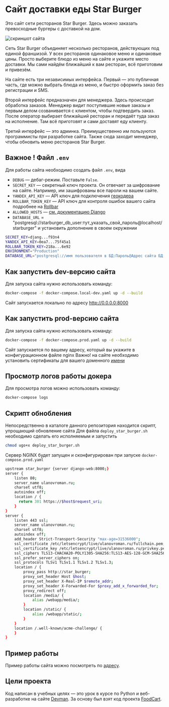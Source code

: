 # Сайт доставки еды Star Burger

Это сайт сети ресторанов Star Burger. Здесь можно заказать превосходные бургеры с доставкой на дом.

![скриншот сайта](https://dvmn.org/filer/canonical/1594651635/686/)

Сеть Star Burger объединяет несколько ресторанов, действующих под единой франшизой. У всех ресторанов одинаковое меню и одинаковые цены. Просто выберите блюдо из меню на сайте и укажите место доставки. Мы сами найдём ближайший к вам ресторан, всё приготовим и привезём.

На сайте есть три независимых интерфейса. Первый — это публичная часть, где можно выбрать блюда из меню, и быстро оформить заказ без регистрации и SMS.

Второй интерфейс предназначен для менеджера. Здесь происходит обработка заказов. Менеджер видит поступившие новые заказы и первым делом созванивается с клиентом, чтобы подтвердить заказ. После оператор выбирает ближайший ресторан и передаёт туда заказ на исполнение. Там всё приготовят и сами доставят еду клиенту.

Третий интерфейс — это админка. Преимущественно им пользуются программисты при разработке сайта. Также сюда заходит менеджер, чтобы обновить меню ресторанов Star Burger.


## Важное ! Файл `.env`
Для работы сайта необходимо создать файл `.env`, вида

- `DEBUG` — дебаг-режим. Поставьте `False`.
- `SECRET_KEY` — секретный ключ проекта. Он отвечает за шифрование на сайте. Например, им зашифрованы все пароли на вашем сайте.
- `YANDEX_API_KEY` — API ключ для подключения [геокодера](https://developer.tech.yandex.com/services)
- `ROLLBAR_TOKEN_KEY` — API ключ для контроля ошибок вашего сайта подробнее на [Rollbar](https://app.rollbar.com/)
- `ALLOWED_HOSTS` — [см. документацию Django](https://docs.djangoproject.com/en/3.1/ref/settings/#allowed-hosts)
- `DATABASE_URL` = "postgresql://starburger_db_user:тут_указать_свой_пароль@localhost/starburger"
и установить дополнение в своем окружении

```sh
SECRET_KEY=djang...f93n4
YANDEX_API_KEY=0ea7...75f45a1
ROLLBAR_TOKEN_KEY=218a...6e92
ENVIRONMENT="Production"
DATABASE_URL="postgresql://имя пользователя в БД:Пароль@Адрес сайта БД:Порт-5454/имя БД"
```

## Как запустить dev-версию сайта

Для запуска сайта нужно использовать команду:
```sh
docker-compose -f docker-compose.local-dev.yaml up -d --build
```
Сайт запускается локально по адресу http://0.0.0.0:8000

## Как запустить prod-версию сайта
Для запуска сайта нужно использовать команду:
```sh
docker-compose -f docker-compose.prod.yaml up -d --build
```
Сайт запускается по вашему адресу, который вы укажите в конфигурационном файле nginx
Важно! на сайте необходимо установить сертификаты для вашего доменного [имени](https://letsencrypt.org/ru/getting-started/)

## Просмотр логов работы докера
Для просмотра логов можно использовать команду:
```sh
docker-compose logs
```

## Скрипт обнобления
Непосредственно в каталоге данного репозитория находится скрипт, упрощающий обновление сайта
Для файла `deploy_star_burger.sh` необходимо сделать его исполняемым и запустить
```sh
chmod ugo+x deploy_star_burger.sh
```

Сервер NGINX будет запущен и сконфигурирован при запуске `docker-compose.prod.yaml`
```sh
upstream star_burger {server django-web:8000;}
server {
    listen 80;
    server_name ulanovroman.ru;
    charset utf8;
    autoindex off;
    location / {
      return 301 https://$host$request_uri;
    }
}
server {
    listen 443 ssl;
    server_name ulanovroman.ru;
    charset utf8;
    autoindex off;
    add_header Strict-Transport-Security "max-age=31536000";
    ssl_certificate /etc/letsencrypt/live/ulanovroman.ru/fullchain.pem;
    ssl_certificate_key /etc/letsencrypt/live/ulanovroman.ru/privkey.pem;
    ssl_ciphers TLS13-CHACHA20-POLY1305-SHA256:TLS13-AES-128-GCM-SHA256:TLS13-AES-256-GCM-SHA384:ECDHE:!COMPLEMENTOFDEFA>
    ssl_prefer_server_ciphers on;
    ssl_protocols TLSv1 TLSv1.1 TLSv1.2 TLSv1.3;
    location / {
        proxy_pass http://star_burger;
        proxy_set_header Host $host;
        proxy_set_header X-Real-IP $remote_addr;
        proxy_set_header X-Forwarded-For $proxy_add_x_forwarded_for;
        proxy_redirect off;
        location /media/ {
            alias /webapp/media/;
        }
        location /static/ {
            alias /webapp/static/;
        }
    }
    location /.well-known/acme-challenge/ {
    }
}
```

## Пример работы
Пример работы сайта можно посмотреть по [адресу](https://ulanovroman.ru.ru).


## Цели проекта
Код написан в учебных целях — это урок в курсе по Python и веб-разработке на сайте [Devman](https://dvmn.org). За основу был взят код проекта [FoodCart](https://github.com/Saibharath79/FoodCart).
